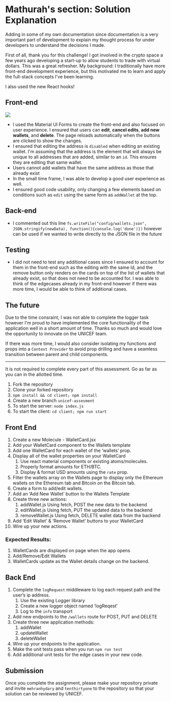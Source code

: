 # Mathurah's section: Solution Explanation

Adding in some of my own documentation since documentation is a very important part of development to explain my thought process for under developers to understand the decisions I made.

First of all, thank you for this challenge! I got involved in the crypto space a few years ago developing a start-up to allow students to trade with virtual dollars. This was a great refresher. My background: I traditionally have more front-end development experience, but this motivated me to learn and apply the full-stack concepts I've been learning.

I also used the new React hooks! 

## Front-end
![](https://s3.us-west-2.amazonaws.com/secure.notion-static.com/702b6093-af8a-4c6e-9f3d-99980e13f99f/Untitled.png?X-Amz-Algorithm=AWS4-HMAC-SHA256&X-Amz-Credential=AKIAT73L2G45O3KS52Y5%2F20201026%2Fus-west-2%2Fs3%2Faws4_request&X-Amz-Date=20201026T030625Z&X-Amz-Expires=86400&X-Amz-Signature=6fc52f91e9d3ed2176c2311881fc1e1046e49f3805975bee8e253c738503d849&X-Amz-SignedHeaders=host&response-content-disposition=filename%20%3D%22Untitled.png%22)
- I used the Material UI Forms to create the front-end and also focused on user experience. I ensured that users can **edit**, **cancel edits**, **add new wallets**, and **delete**. The page reloads automatically when the buttons are clicked to show the changes. 
- I ensured that editing the address is `disabled` when editing an existing wallet. I'm assuming that the address is the element that will always be unique to all addresses that are added, similar to an `id`. This ensures they are editing that same wallet.
- Users cannot add wallets that have the same address as those that already exist
- In the small time frame, I was able to develop a good user experience as well. 
- I ensured good code usability, only changing a few elements based on conditions such as `edit` using the same form as `addWallet` at the top. 

## Back-end
- I commented out this line `fs.writeFile("config/wallets.json", JSON.stringify(newData), function(){console.log('done')})` however can be used if we wanted to write directly to the JSON file in the future

## Testing
- I did not need to test any additional cases since I ensured to account for them in the front-end such as the editing with the same Id, and the remove button only renders on the cards on top of the list of wallets that already exist, so that does not need to be accounted for. I was able to think of the edgecases already in my front-end however if there was more time, I would be able to think of additional cases. 

## The future
Due to the time consraint, I was not able to complete the logger task however I'm proud to have implemented the core functionality of the application well in a short amount of time. Thanks so much and would love the opportunity to innovate on the UNICEF team. 

If there was more time, I would also consider isolating my functions and props into a `Context Provider` to avoid prop drilling and have a seamless transition between parent and child components.

--------------------------
It is not required to complete every part of this assessment. Go as far as you can in the allotted time.

1. Fork the repository
2. Clone your forked repository
3. `npm install && cd client; npm install`
4. Create a new branch `unicef-assesment`
5. To start the server: `node index.js`
6. To start the client: `cd client; npm run start`

## Front End

1. Create a new Molecule - WalletCard.jsx
2. Add your WalletCard component to the Wallets template
3. Add one WalletCard for each wallet of the ‘wallets’ prop.
4. Display all of the wallet properties on your WalletCard
   1. Use react material components or existing atoms/molecules.
   2. Properly format amounts for ETH/BTC.
   3. Display & format USD amounts using the `rate` prop.
5. Filter the wallets array on the Wallets page to display only the Ethereum wallets on the Ethereum tab and Bitcoin on the Bitcoin tab.
6. Create a form to add/edit wallets.
7. Add an ‘Add New Wallet’ button to the Wallets Template
8. Create three new actions:
   1. addWallet.js
      Using fetch, POST the new data to the backend
   2. editWallet.js
      Using fetch, PUT the updated data to the backend
   3. removeWallet.js
      Using fetch, DELETE wallet data from the backend
9. Add ‘Edit Wallet’ & ‘Remove Wallet’ buttons to your WalletCard
10. Wire up your new actions.

### Expected Results:

1. WalletCards are displayed on page when the app opens
2. Add/Remove/Edit Wallets
3. WalletCards update as the Wallet details change on the backend.

## Back End

1. Complete the `logRequest` middleware to log each request path and the user’s ip address.
   1. Use the existing Logger library
   2. Create a new logger object named ‘logReqest’
   3. Log to the `info` transport
2. Add new endpoints to the `/wallets` route for POST, PUT and DELETE
3. Create three new application methods:
   1. addWallet
   2. updateWallet
   3. deleteWallet
4. Wire up your endpoints to the application.
5. Make the unit tests pass when you run `npm run test`
6. Add additional unit tests for the edge cases in your new code.

## Submission

Once you complete the assignment, please make your repository private and invite `mehranhydary` and `tenthirtyone` to the repository so that your solution can be reviewed by UNICEF.
